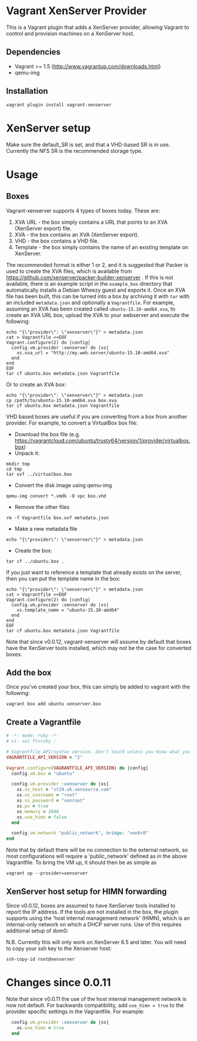 # Vagrant XenServer Provider

This is a Vagrant plugin that adds a XenServer provider, allowing Vagrant to
control and provision machines on a XenServer host.

## Dependencies
* Vagrant >= 1.5 (http://www.vagrantup.com/downloads.html)
* qemu-img

## Installation
```shell
vagrant plugin install vagrant-xenserver
```

# XenServer setup

Make sure the default_SR is set, and that a VHD-based SR is in
use. Currently the NFS SR is the recommended storage type.

# Usage

## Boxes

Vagrant-xenserver supports 4 types of boxes today. These are:

1. XVA URL - the box simply contains a URL that points to an XVA
   (XenServer export) file.
2. XVA - the box contains an XVA (XenServer export).
3. VHD - the box contains a VHD file.
4. Template - the box simply contains the name of an existing
   template on XenServer.

The recommended format is either 1 or 2, and it is suggested that
Packer is used to create the XVA files, which is available from
https://github.com/xenserver/packer-builder-xenserver . If this is not
available, there is an example script in the `example_box` directory
that automatically installs a Debian Wheezy guest and exports it. Once
an XVA file has been built, this can be turned into a box by archiving
it with `tar` with an included `metadata.json` and optionally a
`Vagrantfile`. For example, assuming an XVA has been created called
`ubuntu-15.10-amd64.xva`, to create an XVA URL box, upload the XVA to
your webserver and execute the following:

```shell
echo "{\"provider\": \"xenserver\"}" > metadata.json
cat > Vagrantfile <<EOF
Vagrant.configure(2) do |config|
  config.vm.provider :xenserver do |xs|
    xs.xva_url = "http://my.web.server/ubuntu-15.10-amd64.xva"
  end
end
EOF
tar cf ubuntu.box metadata.json Vagrantfile
```

Or to create an XVA box:

```shell
echo "{\"provider\": \"xenserver\"}" > metadata.json
cp /path/to/ubuntu-15.10-amd64.xva box.xva
tar cf ubuntu.box metadata.json Vagrantfile
```

VHD based boxes are useful if you are converting from a box from
another provider. For example, to convert a VirtualBox box file:

* Download the box file (e.g. https://vagrantcloud.com/ubuntu/trusty64/version/1/provider/virtualbox.box)
* Unpack it:
```shell
mkdir tmp
cd tmp
tar xvf ../virtualbox.box
```
* Convert the disk image using qemu-img
```shell
qemu-img convert *.vmdk -O vpc box.vhd
```
* Remove the other files
```shell
rm -f Vagrantfile box.ovf metadata.json 
```
* Make a new metadata file
```shell
echo "{\"provider\": \"xenserver\"}" > metadata.json
```
* Create the box:
```shell
tar cf ../ubuntu.box .
```

If you just want to reference a template that already exists on the server,
then you can put the template name in the box:

```shell
echo "{\"provider\": \"xenserver\"}" > metadata.json
cat > Vagrantfile <<EOF
Vagrant.configure(2) do |config|
  config.vm.provider :xenserver do |xs|
    xs.template_name = "ubuntu-15.10-amd64"
  end
end
EOF
tar cf ubuntu.box metadata.json Vagrantfile
```

Note that since v0.0.12, vagrant-xenserver will assume by default that
boxes have the XenServer tools installed, which may not be the case
for converted boxes.

## Add the box

Once you've created your box, this can simply be added to vagrant with
the following:

```shell
vagrant box add ubuntu xenserver.box
```

## Create a Vagrantfile

```ruby
# -*- mode: ruby -*-
# vi: set ft=ruby :

# Vagrantfile API/syntax version. Don't touch unless you know what you're doing!
VAGRANTFILE_API_VERSION = "2"

Vagrant.configure(VAGRANTFILE_API_VERSION) do |config|
  config.vm.box = "ubuntu"

  config.vm.provider :xenserver do |xs|
    xs.xs_host = "st29.uk.xensource.com"
    xs.xs_username = "root"
    xs.xs_password = "xenroot"
    xs.pv = true
    xs.memory = 2048
    xs.use_himn = false
  end

  config.vm.network "public_network", bridge: "xenbr0"
end
```

Note that by default there will be no connection to the external
network, so most configurations will require a 'public_network'
defined as in the above Vagrantfile.  To bring the VM up, it should
then be as simple as

```shell
vagrant up --provider=xenserver
```

## XenServer host setup for HIMN forwarding

Since v0.0.12, boxes are assumed to have XenServer tools installed to
report the IP address. If the tools are not installed in the box, the
plugin supports using the 'host internal management network' (HIMN),
which is an internal-only network on which a DHCP server runs. Use of
this requires additional setup of dom0:

N.B. Currently this will only work on XenServer 6.5 and later.
You will need to copy your ssh key to the Xenserver host:

    ssh-copy-id root@xenserver

# Changes since 0.0.11
Note that since v0.0.11 the use of the host internal management network is now
not default. For backwards compatibility, add `use_himn = true` to the provider
specific settings in the Vagrantfile. For example:

```ruby
  config.vm.provider :xenserver do |xs|
    xs.use_himn = true
  end
```


